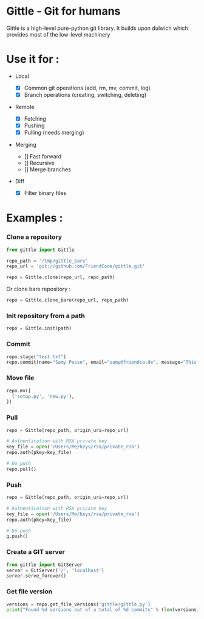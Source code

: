 # Gittle - Git for humans

Gittle is a high-level pure-python git library.
It builds upon dulwich which provides most of the low-level machinery

# Use it for :

- Local
  - [X] Common git operations (add, rm, mv, commit, log)
  - [X] Branch operations (creating, switching, deleting)

- Remote
  - [X] Fetching
  - [X] Pushing
  - [X] Pulling (needs merging)

- Merging
  - [] Fast forward
  - [] Recursive
  - [] Merge branches

- Diff
  - [X] Filter binary files

# Examples : 

### Clone a repository

```python
from gittle import Gittle

repo_path = '/tmp/gittle_bare'
repo_url = 'git://github.com/FriendCode/gittle.git'

repo = Gittle.clone(repo_url, repo_path)
```

Or clone bare repository :

```python
repo = Gittle.clone_bare(repo_url, repo_path)
```

### Init repository from a path

```python
repo = Gittle.init(path)
```

### Commit

```python
repo.stage("test.txt")
repo.commit(name="Samy Pesse", email="samy@friendco.de", message="This is a commit")
```

### Move file

```python
repo.mv([
  ('setup.py', 'new.py'),
])
```

### Pull

```python
repo = Gittle(repo_path, origin_uri=repo_url)

# Authentication with RSA private key
key_file = open('/Users/Me/keys/rsa/private_rsa')
repo.auth(pkey=key_file)

# Do push
repo.pull()
```

### Push

```python
repo = Gittle(repo_path, origin_uri=repo_url)

# Authentication with RSA private key
key_file = open('/Users/Me/keys/rsa/private_rsa')
repo.auth(pkey=key_file)

# Do push
g.push()
```

### Create a GIT server

```python
from gittle import GitServer
server = GitServer('/', 'localhost')
server.serve_forever()
```

### Get file version

```python
versions = repo.get_file_versions('gittle/gittle.py')
print("Found %d versions out of a total of %d commits" % (len(versions), repo.commit_count()))
```
